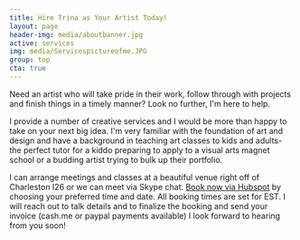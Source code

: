 ```yaml
---
title: Hire Trina as Your Artist Today!
layout: page
header-img: media/aboutbanner.jpg
active: services
img: media/Servicespictureofme.JPG
group: top
cta: true
---
```


Need an artist who will take pride in their work, follow through with projects and finish things in a timely manner? Look no further, I'm here to help.

I provide a number of creative services and I would be more than happy to take on your next big idea. I'm very familiar with the foundation of art and design and have a background in teaching art classes to kids and adults- the perfect tutor for a kiddo preparing to apply to a visual arts magnet school or a budding artist trying to bulk up their portfolio.

I can arrange meetings and classes at a beautiful venue right off of Charleston I26 or we can meet via Skype chat. [Book now via Hubspot](https://meetings.hubspot.com/trinaisartsy) by choosing your preferred time and date. All booking times are set for EST. I will reach out to talk details and to finalize the booking and send your invoice (cash.me or paypal payments available) I look forward to hearing from you soon!
